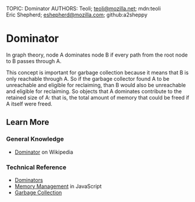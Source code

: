 TOPIC: Dominator
AUTHORS: Teoli; teoli@mozilla.net; mdn:teoli
         Eric Shepherd; eshepherd@mozilla.com; github:a2sheppy

# Dominator

In graph theory, node A dominates node B if every path from the root node to B passes through A.

This concept is important for garbage collection because it means that B is only reachable through A.
So if the garbage collector found A to be unreachable and eligible for reclaiming, than B would also
be unreachable and eligible for reclaiming. So objects that A dominates contribute to the retained
size of A: that is, the total amount of memory that could be freed if A itself were freed.

## Learn More

### General Knowledge

- [Dominator](https://en.wikipedia.org/wiki/Dominator%20(graph%20theory)) on Wikipedia

### Technical Reference

- [Dominators](https://developer.mozilla.org/en-US/docs/Tools/Memory/Dominators)
- [Memory Management](https://developer.mozilla.org/en-US/docs/Mozilla/js-ctypes/Using_js-ctypes/Memory_Management)
in JavaScript
- [Garbage Collection](https://developer.mozilla.org/en-US/docs/Web/JavaScript/Memory_Management#Garbage_collection)
